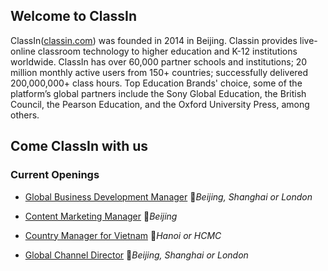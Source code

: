 ## Welcome to ClassIn 
ClassIn([classin.com](classin.com)) was founded in 2014 in Beijing. Classin provides live-online classroom technology to higher education and K-12 institutions worldwide. 
ClassIn has over 60,000 partner schools and institutions; 20 million monthly active users from 150+ countries; successfully delivered 200,000,000+ class hours. 
Top Education Brands' choice, some of the platform’s global partners include the Sony Global Education, the British Council, the Pearson Education, and the Oxford University Press, among others.

## Come ClassIn with us
### Current Openings

- [Global Business Development Manager](globalbd.md) 📍*Beijing, Shanghai or London*

- [Content Marketing Manager](ContentManager.md) 📍*Beijing*

- [Country Manager for Vietnam](VN.md) 📍*Hanoi or HCMC*

- [Global Channel Director](Channel.md) 📍*Beijing, Shanghai or London*
